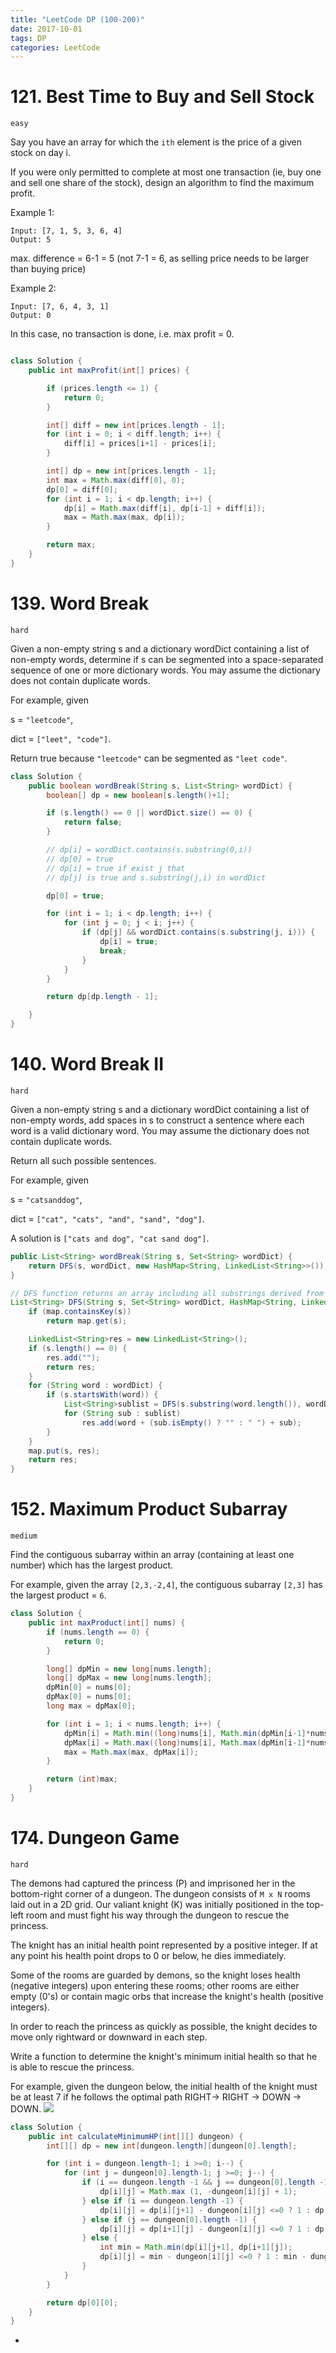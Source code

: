 ```yaml
---
title: "LeetCode DP (100-200)"
date: 2017-10-01
tags: DP
categories: LeetCode
---
```


# 121. Best Time to Buy and Sell Stock
`easy`

Say you have an array for which the `ith` element is the price of a given stock on day i.

If you were only permitted to complete at most one transaction (ie, buy one and sell one share of the stock), design an algorithm to find the maximum profit.

Example 1:
```
Input: [7, 1, 5, 3, 6, 4]
Output: 5
```

max. difference = 6-1 = 5 (not 7-1 = 6, as selling price needs to be larger than buying price)

Example 2:
```
Input: [7, 6, 4, 3, 1]
Output: 0
```

In this case, no transaction is done, i.e. max profit = 0.

<!-- more -->

```java

class Solution {
    public int maxProfit(int[] prices) {

        if (prices.length <= 1) {
            return 0;
        }

        int[] diff = new int[prices.length - 1];
        for (int i = 0; i < diff.length; i++) {
            diff[i] = prices[i+1] - prices[i];
        }

        int[] dp = new int[prices.length - 1];
        int max = Math.max(diff[0], 0);
        dp[0] = diff[0];
        for (int i = 1; i < dp.length; i++) {
            dp[i] = Math.max(diff[i], dp[i-1] + diff[i]);
            max = Math.max(max, dp[i]);
        }

        return max;
    }
}
```

# 139. Word Break
`hard`

Given a non-empty string s and a dictionary wordDict containing a list of non-empty words, determine if s can be segmented into a space-separated sequence of one or more dictionary words. You may assume the dictionary does not contain duplicate words.

For example, given

s = `"leetcode"`,

dict = `["leet", "code"]`.

Return true because `"leetcode"` can be segmented as `"leet code"`.

```java
class Solution {
    public boolean wordBreak(String s, List<String> wordDict) {
        boolean[] dp = new boolean[s.length()+1];

        if (s.length() == 0 || wordDict.size() == 0) {
            return false;
        }

        // dp[i] = wordDict.contains(s.substring(0,i))
        // dp[0] = true
        // dp[i] = true if exist j that
        // dp[j] is true and s.substring(j,i) in wordDict

        dp[0] = true;

        for (int i = 1; i < dp.length; i++) {
            for (int j = 0; j < i; j++) {
                if (dp[j] && wordDict.contains(s.substring(j, i))) {
                    dp[i] = true;
                    break;
                }
            }
        }

        return dp[dp.length - 1];

    }
}
```

# 140. Word Break II
`hard`

Given a non-empty string s and a dictionary wordDict containing a list of non-empty words, add spaces in s to construct a sentence where each word is a valid dictionary word. You may assume the dictionary does not contain duplicate words.

Return all such possible sentences.

For example, given

s = `"catsanddog"`,

dict = `["cat", "cats", "and", "sand", "dog"]`.

A solution is `["cats and dog", "cat sand dog"]`.

```java
public List<String> wordBreak(String s, Set<String> wordDict) {
    return DFS(s, wordDict, new HashMap<String, LinkedList<String>>());
}

// DFS function returns an array including all substrings derived from s.
List<String> DFS(String s, Set<String> wordDict, HashMap<String, LinkedList<String>>map) {
    if (map.containsKey(s))
        return map.get(s);

    LinkedList<String>res = new LinkedList<String>();
    if (s.length() == 0) {
        res.add("");
        return res;
    }
    for (String word : wordDict) {
        if (s.startsWith(word)) {
            List<String>sublist = DFS(s.substring(word.length()), wordDict, map);
            for (String sub : sublist)
                res.add(word + (sub.isEmpty() ? "" : " ") + sub);
        }
    }
    map.put(s, res);
    return res;
}
```

# 152. Maximum Product Subarray
`medium`

Find the contiguous subarray within an array (containing at least one number) which has the largest product.

For example, given the array `[2,3,-2,4]`,
the contiguous subarray `[2,3]` has the largest product = `6`.

```java
class Solution {
    public int maxProduct(int[] nums) {
        if (nums.length == 0) {
            return 0;
        }

        long[] dpMin = new long[nums.length];
        long[] dpMax = new long[nums.length];
        dpMin[0] = nums[0];
        dpMax[0] = nums[0];
        long max = dpMax[0];

        for (int i = 1; i < nums.length; i++) {
            dpMin[i] = Math.min((long)nums[i], Math.min(dpMin[i-1]*nums[i], dpMax[i-1]*nums[i]));
            dpMax[i] = Math.max((long)nums[i], Math.max(dpMin[i-1]*nums[i], dpMax[i-1]*nums[i]));
            max = Math.max(max, dpMax[i]);
        }

        return (int)max;
    }
}
```


# 174. Dungeon Game
`hard`

The demons had captured the princess (P) and imprisoned her in the bottom-right corner of a dungeon. The dungeon consists of `M x N` rooms laid out in a 2D grid. Our valiant knight (K) was initially positioned in the top-left room and must fight his way through the dungeon to rescue the princess.

The knight has an initial health point represented by a positive integer. If at any point his health point drops to 0 or below, he dies immediately.

Some of the rooms are guarded by demons, so the knight loses health (negative integers) upon entering these rooms; other rooms are either empty (0's) or contain magic orbs that increase the knight's health (positive integers).

In order to reach the princess as quickly as possible, the knight decides to move only rightward or downward in each step.


Write a function to determine the knight's minimum initial health so that he is able to rescue the princess.

For example, given the dungeon below, the initial health of the knight must be at least 7 if he follows the optimal path RIGHT-> RIGHT -> DOWN -> DOWN.
![](/img/lc-174.png)

```java
class Solution {
    public int calculateMinimumHP(int[][] dungeon) {
        int[][] dp = new int[dungeon.length][dungeon[0].length];

        for (int i = dungeon.length-1; i >=0; i--) {
            for (int j = dungeon[0].length-1; j >=0; j--) {
                if (i == dungeon.length -1 && j == dungeon[0].length -1) {
                    dp[i][j] = Math.max (1, -dungeon[i][j] + 1);
                } else if (i == dungeon.length -1) {
                    dp[i][j] = dp[i][j+1] - dungeon[i][j] <=0 ? 1 : dp[i][j+1] - dungeon[i][j];
                } else if (j == dungeon[0].length -1) {
                    dp[i][j] = dp[i+1][j] - dungeon[i][j] <=0 ? 1 : dp[i+1][j] - dungeon[i][j];
                } else {
                    int min = Math.min(dp[i][j+1], dp[i+1][j]);
                    dp[i][j] = min - dungeon[i][j] <=0 ? 1 : min - dungeon[i][j];
                }
            }
        }

        return dp[0][0];
    }
}
```




























-
